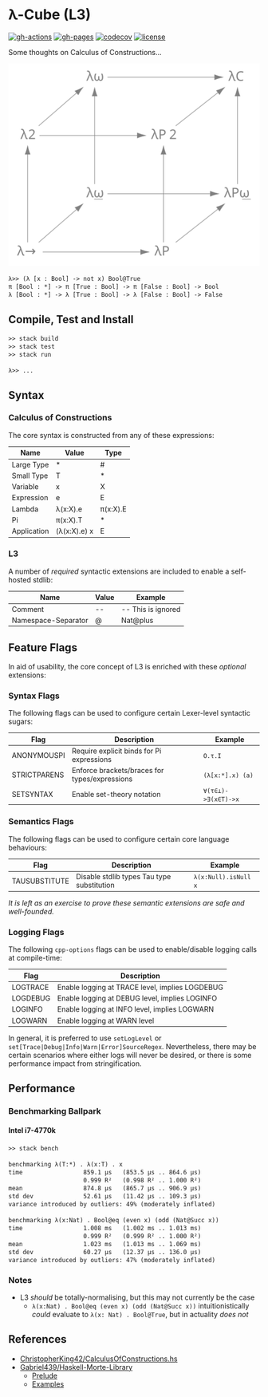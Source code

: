 # λ-Cube (L3)

[![gh-actions](https://github.com/AdamLassiter/lambda-cube/actions/workflows/haskell.yml/badge.svg)](https://github.com/AdamLassiter/lambda-cube/actions/workflows/haskell.yml)
[![gh-pages](https://img.shields.io/badge/dynamic/json?color=brightgreen&label=Haddock&query=statuses%5B0%5D.state&url=https%3A%2F%2Fapi.github.com%2Frepos%2FAdamLassiter%2Flambda-cube%2Fcommits%2Fmaster%2Fstatus)](https://adamlassiter.github.io/lambda-cube/)
[![codecov](https://codecov.io/gh/AdamLassiter/lambda-cube/branch/master/graph/badge.svg?token=AOX2G89AL9)](https://codecov.io/gh/AdamLassiter/lambda-cube)
[![license](https://img.shields.io/github/license/AdamLassiter/lambda-cube?label=License)](/LICENSE)

Some thoughts on Calculus of Constructions...

![lambda-cube](resources/lambda-cube-img.svg)

```
λ>> (λ [x : Bool] -> not x) Bool@True
π [Bool : *] -> π [True : Bool] -> π [False : Bool] -> Bool
λ [Bool : *] -> λ [True : Bool] -> λ [False : Bool] -> False
```


## Compile, Test and Install
```
>> stack build
>> stack test
>> stack run

λ>> ...
```


## Syntax

### Calculus of Constructions
The core syntax is constructed from any of these expressions:

| Name        | Value         | Type      |
|-------------|---------------|-----------|
| Large Type  | *             | #         |
| Small Type  | T             | *         |
| Variable    | x             | X         |
| Expression  | e             | E         |
| Lambda      | λ(x:X).e      | π(x:X).E  |
| Pi          | π(x:X).T      | *         |
| Application | (λ(x:X).e) x  | E         |

### L3
A number of _required_ syntactic extensions are included to enable a self-hosted stdlib:

| Name                | Value  | Example            |
|---------------------|--------|--------------------|
| Comment             | --     | -- This is ignored |
| Namespace-Separator | @      | Nat@plus           |
<!--
| Feature-Flag *      | {...}  | { ANONYMOUSPI }    |

_* Must appear at Ln 0 Col 0 in the file, before all other content_
-->


## Feature Flags
In aid of usability, the core concept of L3 is enriched with these _optional_ extensions:

### Syntax Flags
The following flags can be used to configure certain Lexer-level syntactic sugars:

| Flag           | Description                                    | Example              |
|----------------|------------------------------------------------|----------------------|
| ANONYMOUSPI    | Require explicit binds for Pi expressions      | `O.τ.I`              |
| STRICTPARENS   | Enforce brackets/braces for types/expressions  | `(λ[x:*].x) (a)`     |
| SETSYNTAX      | Enable set-theory notation                     | `∀(τ∈⊥)->∃(x∈T)->x`  |
<!--
| DEBRUIJNENCODE | Enable implicit Nat-to-deBruijn encoding       | `Nat@plus 1 0`       |
-->


### Semantics Flags
The following flags can be used to configure certain core language behaviours:

| Flag          | Description                                    | Example              |
|---------------|------------------------------------------------|----------------------|
| TAUSUBSTITUTE | Disable stdlib types Tau type substitution     | `λ(x:Null).isNull x` |
<!--
| AUTOINFER     | Allow automatic inference of types `?`         | `(λ(x:?).E x) a`     |
-->

_It is left as an exercise to prove these semantic extensions are safe and well-founded._


### Logging Flags
The following `cpp-options` flags can be used to enable/disable logging calls at compile-time:

| Flag     | Description                                     |
|----------|-------------------------------------------------|
| LOGTRACE | Enable logging at TRACE level, implies LOGDEBUG |
| LOGDEBUG | Enable logging at DEBUG level, implies LOGINFO  |
| LOGINFO  | Enable logging at INFO level, implies LOGWARN   |
| LOGWARN  | Enable logging at WARN level                    |

In general, it is preferred to use `setLogLevel` or `set[Trace|Debug|Info|Warn|Error]SourceRegex`.
Nevertheless, there may be certain scenarios where either logs will never be desired, or there is some performance impact from stringification.


## Performance

### Benchmarking Ballpark
#### Intel i7-4770k
``` 
>> stack bench

benchmarking λ(T:*) . λ(x:T) . x
time                 859.1 μs   (853.5 μs .. 864.6 μs)
                     0.999 R²   (0.998 R² .. 1.000 R²)
mean                 874.8 μs   (865.7 μs .. 906.9 μs)
std dev              52.61 μs   (11.42 μs .. 109.3 μs)
variance introduced by outliers: 49% (moderately inflated)
                         
benchmarking λ(x:Nat) . Bool@eq (even x) (odd (Nat@Succ x))
time                 1.008 ms   (1.002 ms .. 1.013 ms)
                     0.999 R²   (0.999 R² .. 1.000 R²)
mean                 1.023 ms   (1.013 ms .. 1.069 ms)
std dev              60.27 μs   (12.37 μs .. 136.0 μs)
variance introduced by outliers: 47% (moderately inflated)
```


### Notes
* L3 _should_ be totally-normalising, but this may not currently be the case
  * `λ(x:Nat) . Bool@eq (even x) (odd (Nat@Succ x))` intuitionistically _could_ evaluate to `λ(x: Nat) . Bool@True`, but in actuality *does not*


## References
* [ChristopherKing42/CalculusOfConstructions.hs](https://gist.github.com/ChristopherKing42/d8c9fde0869ec5c8feae71714e069214)
* [Gabriel439/Haskell-Morte-Library](https://github.com/Gabriel439/Haskell-Morte-Library)
  * [Prelude](https://github.com/Gabriel439/Haskell-Morte-Library/tree/master/Prelude)
  * [Examples](https://github.com/Gabriel439/Haskell-Morte-Library/tree/master/test/src)
